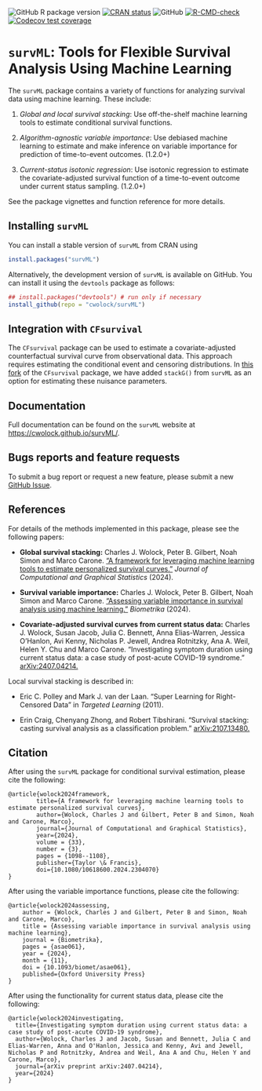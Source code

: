 
<!-- README.md is generated from README.Rmd. Please edit that file -->
<!-- badges: start  -->

![GitHub R package
version](https://img.shields.io/github/r-package/v/cwolock/survML)
[![CRAN
status](https://www.r-pkg.org/badges/version/survML)](https://CRAN.R-project.org/package=survML)
![GitHub](https://img.shields.io/github/license/cwolock/survML)
[![R-CMD-check](https://github.com/cwolock/survML/actions/workflows/R-CMD-check.yml/badge.svg)](https://github.com/cwolock/survML/actions/workflows/R-CMD-check.yml)
[![Codecov test
coverage](https://codecov.io/gh/cwolock/survML/branch/main/graph/badge.svg)](https://app.codecov.io/gh/cwolock/survML?branch=main)

<!-- badges: end -->

# `survML`: Tools for Flexible Survival Analysis Using Machine Learning

The `survML` package contains a variety of functions for analyzing
survival data using machine learning. These include:

1.  *Global and local survival stacking*: Use off-the-shelf machine
    learning tools to estimate conditional survival functions.

2.  *Algorithm-agnostic variable importance*: Use debiased machine
    learning to estimate and make inference on variable importance for
    prediction of time-to-event outcomes. (1.2.0+)

3.  *Current-status isotonic regression*: Use isotonic regression to
    estimate the covariate-adjusted survival function of a time-to-event
    outcome under current status sampling. (1.2.0+)

See the package vignettes and function reference for more details.

## Installing `survML`

You can install a stable version of `survML` from CRAN using

``` r
install.packages("survML")
```

Alternatively, the development version of `survML` is available on
GitHub. You can install it using the `devtools` package as follows:

``` r
## install.packages("devtools") # run only if necessary
install_github(repo = "cwolock/survML")
```

## Integration with `CFsurvival`

The `CFsurvival` package can be used to estimate a covariate-adjusted
counterfactual survival curve from observational data. This approach
requires estimating the conditional event and censoring distributions.
In [this fork](https://github.com/cwolock/CFsurvival) of the
`CFsurvival` package, we have added `stackG()` from `survML` as an
option for estimating these nuisance parameters.

## Documentation

Full documentation can be found on the `survML` website at
<https://cwolock.github.io/survML/>.

## Bugs reports and feature requests

To submit a bug report or request a new feature, please submit a new
[GitHub Issue](https://github.com/cwolock/survML/issues).

## References

For details of the methods implemented in this package, please see the
following papers:

- **Global survival stacking:** Charles J. Wolock, Peter B. Gilbert,
  Noah Simon and Marco Carone. [“A framework for leveraging machine
  learning tools to estimate personalized survival
  curves.”](https://www.tandfonline.com/doi/full/10.1080/10618600.2024.2304070)
  *Journal of Computational and Graphical Statistics* (2024).

- **Survival variable importance:** Charles J. Wolock, Peter B. Gilbert,
  Noah Simon and Marco Carone. [“Assessing variable importance in
  survival analysis using machine
  learning.”](https://academic.oup.com/biomet/advance-article-abstract/doi/10.1093/biomet/asae061/7874959)
  *Biometrika* (2024).

- **Covariate-adjusted survival curves from current status data:**
  Charles J. Wolock, Susan Jacob, Julia C. Bennett, Anna Elias-Warren,
  Jessica O’Hanlon, Avi Kenny, Nicholas P. Jewell, Andrea Rotnitzky,
  Ana A. Weil, Helen Y. Chu and Marco Carone. “Investigating symptom
  duration using current status data: a case study of post-acute
  COVID-19 syndrome.”
  [arXiv:2407.04214.](https://arxiv.org/abs/2407.04214)

Local survival stacking is described in:

- Eric C. Polley and Mark J. van der Laan. “Super Learning for
  Right-Censored Data” in *Targeted Learning* (2011).

- Erin Craig, Chenyang Zhong, and Robert Tibshirani. “Survival stacking:
  casting survival analysis as a classification problem.”
  [arXiv:2107.13480.](https://arxiv.org/abs/2107.13480)

## Citation

After using the `survML` package for conditional survival estimation,
please cite the following:

    @article{wolock2024framework,
            title={A framework for leveraging machine learning tools to estimate personalized survival curves},
            author={Wolock, Charles J and Gilbert, Peter B and Simon, Noah and Carone, Marco},
            journal={Journal of Computational and Graphical Statistics},
            year={2024},
            volume = {33},
            number = {3},
            pages = {1098--1108},
            publisher={Taylor \& Francis},
            doi={10.1080/10618600.2024.2304070}
    }

After using the variable importance functions, please cite the
following:

    @article{wolock2024assessing,
        author = {Wolock, Charles J and Gilbert, Peter B and Simon, Noah and Carone, Marco},
        title = {Assessing variable importance in survival analysis using machine learning},
        journal = {Biometrika},
        pages = {asae061},
        year = {2024},
        month = {11},
        doi = {10.1093/biomet/asae061},
        published={Oxford University Press}
    }

After using the functionality for current status data, please cite the
following:

    @article{wolock2024investigating,
      title={Investigating symptom duration using current status data: a case study of post-acute COVID-19 syndrome},
      author={Wolock, Charles J and Jacob, Susan and Bennett, Julia C and Elias-Warren, Anna and O'Hanlon, Jessica and Kenny, Avi and Jewell, Nicholas P and Rotnitzky, Andrea and Weil, Ana A and Chu, Helen Y and Carone, Marco},
      journal={arXiv preprint arXiv:2407.04214},
      year={2024}
    }

